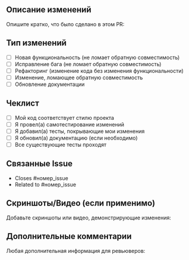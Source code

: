 ## Описание изменений

Опишите кратко, что было сделано в этом PR:

## Тип изменений

- [ ] Новая функциональность (не ломает обратную совместимость)
- [ ] Исправление бага (не ломает обратную совместимость)
- [ ] Рефакторинг (изменение кода без изменения функциональности)
- [ ] Изменение, ломающее обратную совместимость
- [ ] Обновление документации

## Чеклист

- [ ] Мой код соответствует стилю проекта
- [ ] Я провел(а) самотестирование изменений
- [ ] Я добавил(а) тесты, покрывающие мои изменения
- [ ] Я обновил(а) документацию (если необходимо)
- [ ] Все существующие тесты проходят

## Связанные Issue

- Closes #номер_issue
- Related to #номер_issue

## Скриншоты/Видео (если применимо)

Добавьте скриншоты или видео, демонстрирующие изменения:

## Дополнительные комментарии

Любая дополнительная информация для ревьюверов:
